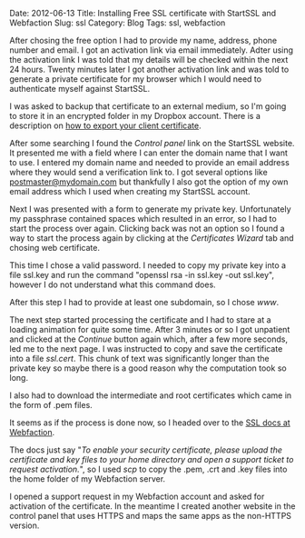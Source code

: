 Date: 2012-06-13
Title: Installing Free SSL certificate with StartSSL and Webfaction
Slug: ssl
Category: Blog
Tags: ssl, webfaction

After chosing the free option I had to provide my name, address, phone number
and email. I got an activation link via email immediately. Adter using the
activation link I was told that my details will be checked within the next 24
hours. Twenty minutes later I got another activation link and was told to
generate a private certificate for my browser which I would need to
authenticate myself against StartSSL.

I was asked to backup that certificate to an external medium, so I'm going to
store it in an encrypted folder in my Dropbox account. There is a description
on [how to export your client certificate](https://www.startssl.com/?app=25#4).

After some searching I found the _Control panel_ link on the StartSSL website.
It presented me with a field where I can enter the domain name that I want to
use. I entered my domain name and needed to provide an email address where
they would send a verification link to. I got several options like
postmaster@mydomain.com but thankfully I also got the option of my own email
address which I used when creating my StartSSL account.

Next I was presented with a form to generate my private key. Unfortunately my
passphrase contained spaces which resulted in an error, so I had to start the
process over again. Clicking back was not an option so I found a way to start
the process again by clicking at the _Certificates Wizard_ tab and chosing
web certificate.

This time I chose a valid password. I needed to copy my private key into a file
ssl.key and run the command "openssl rsa -in ssl.key -out ssl.key", however I
do not understand what this command does.

After this step I had to provide at least one subdomain, so I chose _www_.

The next step started processing the certificate and I had to stare at a
loading animation for quite some time. After 3 minutes or so I got unpatient
and clicked at the _Continue_ button again which, after a few more seconds, led
me to the next page. I was instructed to copy and save the certificate into a
file _ssl.cert_. This chunk of text was significantly longer than the private
key so maybe there is a good reason why the computation took so long.

I also had to download the intermediate and root certificates which came in the
form of .pem files.

It seems as if the process is done now, so I headed over to the [SSL docs at
Webfaction](https://docs.webfaction.com/user-guide/websites.html#secure-sites-https).

The docs just say "_To enable your security certificate, please upload the
certificate and key files to your home directory and open a support ticket to
request activation._", so I used _scp_ to copy the .pem, .crt and .key files
into the home folder of my Webfaction server.

I opened a support request in my Webfaction account and asked for activation
of the certificate. In the meantime I created another website in the control
panel that uses HTTPS and maps the same apps as the non-HTTPS version.
